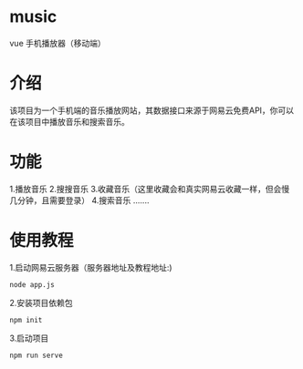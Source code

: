 # music
vue 手机播放器（移动端）

# 介绍
  该项目为一个手机端的音乐播放网站，其数据接口来源于网易云免费API，你可以在该项目中播放音乐和搜索音乐。

# 功能
1.播放音乐
2.搜搜音乐
3.收藏音乐（这里收藏会和真实网易云收藏一样，但会慢几分钟，且需要登录）
4.搜索音乐
.......

# 使用教程
1.启动网易云服务器（服务器地址及教程地址:)
```
node app.js
```
2.安装项目依赖包
```
npm init
```
3.启动项目
```
npm run serve
```
